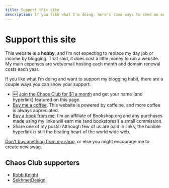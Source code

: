 ```yaml
---
title: Support this site
description: If you like what I'm doing, here's some ways to send me money.
---
```


# Support this site

This website is a **hobby**, and I’m not expecting to replace my day job or income by blogging. That said, it does cost a little money to run a website. My main expenses are web/email hosting each month and domain renewal costs each&nbsp;year.

If you like what I’m doing and want to support my blogging habit, there are a couple ways you can show your&nbsp;support:

<ul>
    <li>🆕 <a href="https://ko-fi.com/summary/1716455c-164b-4a91-9761-7335be8d0b59">Join the Chaos Club for $1 a month</a> and get your name (and hyperlink) featured on this&nbsp;page.</li>
    <li><a href="https://ko-fi.com/nsmsn">Buy me a coffee</a>. This website is powered by caffeine, and more coffee is always appreciated.</li>
    <li><a href="https://bookshop.org/shop/nsmsn">Buy a book from me</a>. I’m an affiliate of Bookshop.org and any purchases made using my links will earn me (and bookstores!) a small commission.</li>
    <li>Share one of my posts! Although few of us are paid in links, the humble hyperlink is still the beating heart of the world wide&nbsp;web.</li>
</ul>

[Don't buy anything from my shop](/shop.html), or else you might encourage me to create new&nbsp;swag.

## Chaos Club supporters

<ul class="list-unstyled">
<li><a href="https://rknight.me/">Robb Knight</a></li>
<li><a href="https://sekhmetdesign.thegeekcartel.com/">SekhmetDesign</a></li>
</ul>